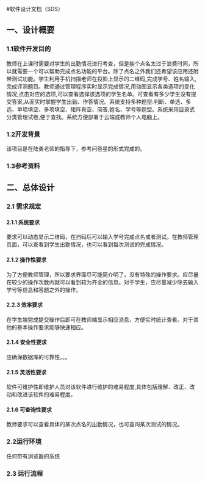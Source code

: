 #软件设计文档（SDS）

## 一、设计概要
### 1.1软件开发目的
教师在上课时需要对学生的出勤情况进行考查，但是挨个点名太过于浪费时间，所以就需要一个可以帮助完成点名功能的平台。除了点名之外我们还希望该应用还附带测试功能。学生利用手机扫描老师在投影上显示的二维码,完成学号、姓名输入,完成评测题目。教师通过管理程序实时显示完成情况,用动图显示各类选项的变化情况,点击对应的选项,可以查看选择该选项的学生名单。可查看有多少学生没有提交答案,从而实时掌握学生出勤、作答情况。系统支持多种题型:判断、单选、多选、单项填空、多项填空、矩阵真空、简答,姓名、学号等题型。系统采用目录式分类管理试卷,便于查找。系统方便部署于云端或教师个人电脑上。
### 1.2开发背景
该项目是在陆勇老师的指导下，参考问卷星的形式完成的。
### 1.3参考资料

## 二、总体设计
### 2.1 需求规定
#### 2.1.1 系统要求
要求可以动态显示二维码，在扫码后可以输入学号完成点名或者测试。在教师管理页面，可以查看到学生出勤情况，也可以看到每次测试的完成情况。
#### 2.1.2 操作性要求
为了方便教师管理，所以要求界面尽可能简介明了，没有特殊的操作要求。应尽量在较少的操作次数内就可以看到较为齐全的信息。对于学生，应尽量减少除去输入学号等信息和答题之外的操作。
#### 2.2.3 效率要求
在学生端完成提交操作后即可在教师端显示相应消息，方便实时统计查看。对于其他的基本操作要求能够快速相应。
#### 2.1.4 安全性要求
应确保数据库的可靠性。。。
#### 2.1.5 灵活性要求
软件可维护性即维护人员对该软件进行维护的难易程度,具体包括理解、改正、改动和改进该软件的难易程度。
#### 2.1.6 可查询性要求
教师要求可以查看具体的某次点名的出勤情况，也可查询某次测试的情况。
### 2.2运行环境
任何带有浏览器的系统

### 2.3 运行流程





